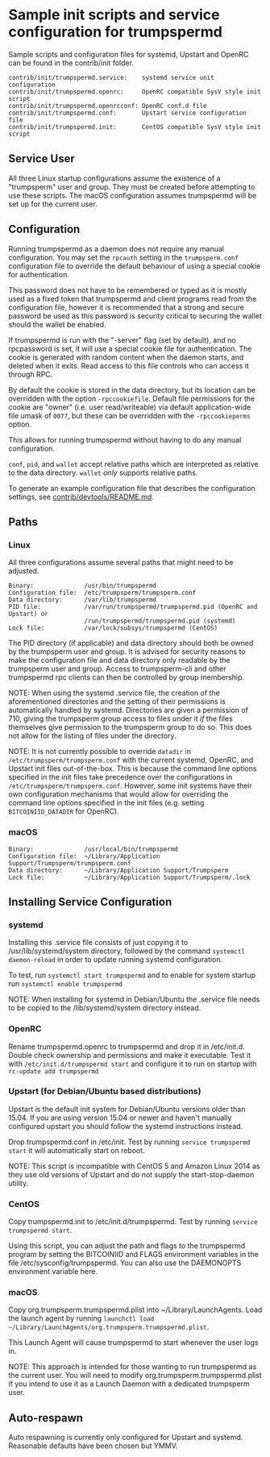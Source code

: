 Sample init scripts and service configuration for trumpspermd
==========================================================

Sample scripts and configuration files for systemd, Upstart and OpenRC
can be found in the contrib/init folder.

    contrib/init/trumpspermd.service:    systemd service unit configuration
    contrib/init/trumpspermd.openrc:     OpenRC compatible SysV style init script
    contrib/init/trumpspermd.openrcconf: OpenRC conf.d file
    contrib/init/trumpspermd.conf:       Upstart service configuration file
    contrib/init/trumpspermd.init:       CentOS compatible SysV style init script

Service User
---------------------------------

All three Linux startup configurations assume the existence of a "trumpsperm" user
and group.  They must be created before attempting to use these scripts.
The macOS configuration assumes trumpspermd will be set up for the current user.

Configuration
---------------------------------

Running trumpspermd as a daemon does not require any manual configuration. You may
set the `rpcauth` setting in the `trumpsperm.conf` configuration file to override
the default behaviour of using a special cookie for authentication.

This password does not have to be remembered or typed as it is mostly used
as a fixed token that trumpspermd and client programs read from the configuration
file, however it is recommended that a strong and secure password be used
as this password is security critical to securing the wallet should the
wallet be enabled.

If trumpspermd is run with the "-server" flag (set by default), and no rpcpassword is set,
it will use a special cookie file for authentication. The cookie is generated with random
content when the daemon starts, and deleted when it exits. Read access to this file
controls who can access it through RPC.

By default the cookie is stored in the data directory, but its location can be
overridden with the option `-rpccookiefile`. Default file permissions for the
cookie are "owner" (i.e. user read/writeable) via default application-wide file
umask of `0077`, but these can be overridden with the `-rpccookieperms` option.

This allows for running trumpspermd without having to do any manual configuration.

`conf`, `pid`, and `wallet` accept relative paths which are interpreted as
relative to the data directory. `wallet` *only* supports relative paths.

To generate an example configuration file that describes the configuration settings,
see [contrib/devtools/README.md](../contrib/devtools/README.md#gen-trumpsperm-confsh).

Paths
---------------------------------

### Linux

All three configurations assume several paths that might need to be adjusted.

    Binary:              /usr/bin/trumpspermd
    Configuration file:  /etc/trumpsperm/trumpsperm.conf
    Data directory:      /var/lib/trumpspermd
    PID file:            /var/run/trumpspermd/trumpspermd.pid (OpenRC and Upstart) or
                         /run/trumpspermd/trumpspermd.pid (systemd)
    Lock file:           /var/lock/subsys/trumpspermd (CentOS)

The PID directory (if applicable) and data directory should both be owned by the
trumpsperm user and group. It is advised for security reasons to make the
configuration file and data directory only readable by the trumpsperm user and
group. Access to trumpsperm-cli and other trumpspermd rpc clients can then be
controlled by group membership.

NOTE: When using the systemd .service file, the creation of the aforementioned
directories and the setting of their permissions is automatically handled by
systemd. Directories are given a permission of 710, giving the trumpsperm group
access to files under it _if_ the files themselves give permission to the
trumpsperm group to do so. This does not allow
for the listing of files under the directory.

NOTE: It is not currently possible to override `datadir` in
`/etc/trumpsperm/trumpsperm.conf` with the current systemd, OpenRC, and Upstart init
files out-of-the-box. This is because the command line options specified in the
init files take precedence over the configurations in
`/etc/trumpsperm/trumpsperm.conf`. However, some init systems have their own
configuration mechanisms that would allow for overriding the command line
options specified in the init files (e.g. setting `BITCOINIID_DATADIR` for
OpenRC).

### macOS

    Binary:              /usr/local/bin/trumpspermd
    Configuration file:  ~/Library/Application Support/Trumpsperm/trumpsperm.conf
    Data directory:      ~/Library/Application Support/Trumpsperm
    Lock file:           ~/Library/Application Support/Trumpsperm/.lock

Installing Service Configuration
-----------------------------------

### systemd

Installing this .service file consists of just copying it to
/usr/lib/systemd/system directory, followed by the command
`systemctl daemon-reload` in order to update running systemd configuration.

To test, run `systemctl start trumpspermd` and to enable for system startup run
`systemctl enable trumpspermd`

NOTE: When installing for systemd in Debian/Ubuntu the .service file needs to be copied to the /lib/systemd/system directory instead.

### OpenRC

Rename trumpspermd.openrc to trumpspermd and drop it in /etc/init.d.  Double
check ownership and permissions and make it executable.  Test it with
`/etc/init.d/trumpspermd start` and configure it to run on startup with
`rc-update add trumpspermd`

### Upstart (for Debian/Ubuntu based distributions)

Upstart is the default init system for Debian/Ubuntu versions older than 15.04. If you are using version 15.04 or newer and haven't manually configured upstart you should follow the systemd instructions instead.

Drop trumpspermd.conf in /etc/init.  Test by running `service trumpspermd start`
it will automatically start on reboot.

NOTE: This script is incompatible with CentOS 5 and Amazon Linux 2014 as they
use old versions of Upstart and do not supply the start-stop-daemon utility.

### CentOS

Copy trumpspermd.init to /etc/init.d/trumpspermd. Test by running `service trumpspermd start`.

Using this script, you can adjust the path and flags to the trumpspermd program by
setting the BITCOINIID and FLAGS environment variables in the file
/etc/sysconfig/trumpspermd. You can also use the DAEMONOPTS environment variable here.

### macOS

Copy org.trumpsperm.trumpspermd.plist into ~/Library/LaunchAgents. Load the launch agent by
running `launchctl load ~/Library/LaunchAgents/org.trumpsperm.trumpspermd.plist`.

This Launch Agent will cause trumpspermd to start whenever the user logs in.

NOTE: This approach is intended for those wanting to run trumpspermd as the current user.
You will need to modify org.trumpsperm.trumpspermd.plist if you intend to use it as a
Launch Daemon with a dedicated trumpsperm user.

Auto-respawn
-----------------------------------

Auto respawning is currently only configured for Upstart and systemd.
Reasonable defaults have been chosen but YMMV.
